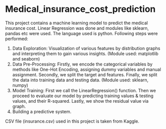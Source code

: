 # Medical_insurance_cost_prediction
This project contains a machine learning model to predict the medical insurance cost.  Linear Regression was done and modules like sklearn, pandas etc were used. The language used is python. 
Following steps were performed:

1) Data Exploration: Visualization of various features by distribution graphs and interpreting them to gain various insights. (Module used: matplotlib and seaborn)
2) Data Pre-Processing: Firstly, we encode the categorical variables by methods like One-Hot Encoding, assigning dummy variables and manual assignment. Secondly, we split the target and features. Finally, we split the data into training data and testing data. (Module used: sklearn, numpy)
3) Model Training: First we call the LinearRegression() function. Then we proceed to evaluate our model by predicting training values & testing values, and their R-squared. Lastly, we show the residual value via graph.
4) Building a predictive system.

CSV file (insurance.csv) used in this project is taken from Kaggle. 
